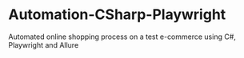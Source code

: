 # Automation-CSharp-Playwright
Automated online shopping process on a test e-commerce using C#, Playwright and Allure
